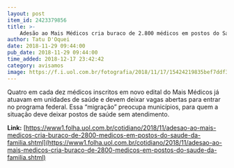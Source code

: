 ```yaml
---
layout: post
item_id: 2423379856
title: >-
    Adesão ao Mais Médicos cria buraco de 2.800 médicos em postos do Saúde da Família
author: Tatu D'Oquei
date: 2018-11-29 09:44:00
pub_date: 2018-11-29 09:44:00
time_added: 2018-12-17 23:42:42
category: avisamos
image: https://f.i.uol.com.br/fotografia/2018/11/17/15424219835bef7ddf3ac38_1542421983_3x2_rt.jpg
---
```


Quatro em cada dez médicos inscritos em novo edital do Mais Médicos já atuavam em unidades de saúde e devem deixar vagas abertas para entrar no programa federal. Essa “migração” preocupa municípios, para quem a situação deve deixar postos de saúde sem atendimento.

**Link:** [https://www1.folha.uol.com.br/cotidiano/2018/11/adesao-ao-mais-medicos-cria-buraco-de-2800-medicos-em-postos-do-saude-da-familia.shtml](https://www1.folha.uol.com.br/cotidiano/2018/11/adesao-ao-mais-medicos-cria-buraco-de-2800-medicos-em-postos-do-saude-da-familia.shtml)


